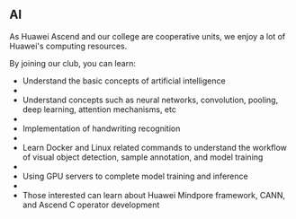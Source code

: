## AI

As Huawei Ascend and our college are cooperative units, we enjoy a lot of Huawei's computing resources.

By joining our club, you can learn:

- Understand the basic concepts of artificial intelligence
- 
- Understand concepts such as neural networks, convolution, pooling, deep learning, attention mechanisms, etc
- 
- Implementation of handwriting recognition
- 
- Learn Docker and Linux related commands to understand the workflow of visual object detection, sample annotation, and model training
- 
- Using GPU servers to complete model training and inference
- 
- Those interested can learn about Huawei Mindpore framework, CANN, and Ascend C operator development